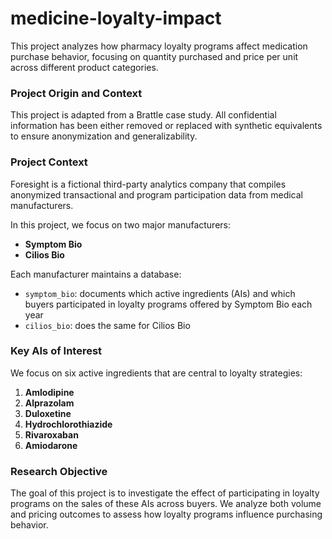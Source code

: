 # medicine-loyalty-impact

This project analyzes how pharmacy loyalty programs affect medication purchase behavior, focusing on quantity purchased and price per unit across different product categories.

### Project Origin and Context
This project is adapted from a Brattle case study. All confidential information has been either removed or replaced with synthetic equivalents to ensure anonymization and generalizability.

### Project Context
Foresight is a fictional third-party analytics company that compiles anonymized transactional and program participation data from medical manufacturers.

In this project, we focus on two major manufacturers:
- **Symptom Bio**
- **Cilios Bio**

Each manufacturer maintains a database:
- `symptom_bio`: documents which active ingredients (AIs) and which buyers participated in loyalty programs offered by Symptom Bio each year
- `cilios_bio`: does the same for Cilios Bio

### Key AIs of Interest
We focus on six active ingredients that are central to loyalty strategies:
1. **Amlodipine**
2. **Alprazolam**
3. **Duloxetine**
4. **Hydrochlorothiazide**
5. **Rivaroxaban**
6. **Amiodarone**

### Research Objective
The goal of this project is to investigate the effect of participating in loyalty programs on the sales of these AIs across buyers. We analyze both volume and pricing outcomes to assess how loyalty programs influence purchasing behavior.